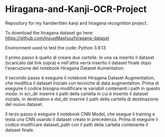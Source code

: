 # Hiragana-and-Kanji-OCR-Project

Repository for my handwritten kanji and hiragana recognition project.

To download the hiragana dataset go here: https://github.com/inoueMashuu/hiragana-dataset

Environment used to test the code: Python 3.9.13


Il primo passo è quello di creare due cartelle. In una va inserito il dataset (scaricato dal link sopra) e nell'altra verrà inserito il dataset finale dopo l'esecuzione del notebook Hiragana Dataset Aumentation.

Il secondo passo è eseguire il notebook Hiragana Dataset Augmentation, che modifica il dataset iniziale con tecniche di data augmentation. Prima di eseguire il codice bisogna modificare le variabili contenenti i path in questo modo: in scr_dir inserire il path della cartella in cui è inserito il dataset iniziale, in destination e dst_dir inserire il path della cartella di destinazione del nuovo dataset.

Il terzo passo è eseguire il notebook CNN Model, che esegue il training e testa una CNN usando il dataset creato in precedenza. Prima di eseguire il codice modificare dataset_path con il path della cartella contenente il dataset finale.
